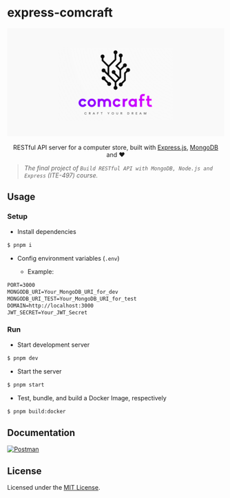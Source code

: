 # express-comcraft

![cover](public/images/cover.png)

<p align="center">
RESTful API server for a computer store, built with <a href="https://expressjs.com">Express.js</a>, <a href="https://www.mongodb.com">MongoDB</a> and ❤️
</p>

> _The final project of `Build RESTful API with MongoDB, Node.js and Express` (ITE-497) course._

## Usage

### Setup

- Install dependencies

```sh
$ pnpm i
```

- Config environment variables (`.env`)

  - Example:

```env
PORT=3000
MONGODB_URI=Your_MongoDB_URI_for_dev
MONGODB_URI_TEST=Your_MongoDB_URI_for_test
DOMAIN=http://localhost:3000
JWT_SECRET=Your_JWT_Secret
```

### Run

- Start development server

```sh
$ pnpm dev
```

- Start the server

```sh
$ pnpm start
```

- Test, bundle, and build a Docker Image, respectively

```sh
$ pnpm build:docker
```

## Documentation

[![Postman](https://img.shields.io/badge/Postman-FF6C37?style=for-the-badge&logo=Postman&logoColor=white)](https://documenter.getpostman.com/view/8888210/2s93CPprQ5)

## License

Licensed under the [MIT License](LICENSE).
